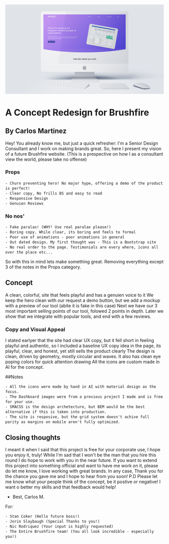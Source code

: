 ![](iMac.png)

# A Concept Redesign for Brushfire

## By Carlos Martinez

Hey! You already know me, but just a quick refresher: I'm a Senior Design Consultant and I work on making brands great.
So, here I present my vision of a future Brushfire website.
(This is a prespective on how I as a consultant view the world, please take no offense)

### Props
    - Churn preventing hero! No major hype, offering a demo of the product is perfect!
    - Clear copy, No frills BS and easy to read
    - Responsive Design
    - Genuien Reviews
    
### No nos'
    - Fake paralax! (WHY! Use real paralax please!)
    - Boring copy. While clear, its boring and feels to formal
    - Poor use of animations - poor animations in general
    - Out dated design. My first thought was - This is a Bootstrap site
    - No real order to the page. Testimonials are every where, icons all over the place etc...
    
So with this in mind lets make something great. Removing everything except 3 of the notes in the Props category.

## Concept
A clean, colorful, site that feels playful and has a genuien voice to it
We keep the hero clean with our request a demo button, but we add a mockup with a preview of our tool (abite it is fake in this case)
Next we have our 3 most important selling points of our tool, folowed 2 points in depth.
Later we show that we integrate with popular tools, and end with a few reviews.

### Copy and Visual Appeal
I stated earlyer that the site had clear UX copy, but it fell short in feeling playful and authentic, so I included a baseline UX copy idea in the page, its playful, clear, and honest, yet still sells the product clearly
The design is clean, driven by geometry, mostly circular and waves. It also has clean eye poping colors for quick attention drawing
All the icons are custom made in AI for the concept.

##Notes

    - All the icons were made by hand in AI with material design as the focus.
    - The Dashboard images were from a previous project I made and is free for your use.
    - SMACSS is the design archetecture, but BEM would be the best alternative if this is taken into production.
    - The site is resposive, but the grid system doesn't achive full parity as margins on mobile aren't fully optimized.
    
## Closing thoughts
I meant it when I said that this project is free for your corporate use, I hope you enjoy it, truly! While I'm sad that I won't be the man that you hire this round I do hope to work with you in the near future. If you want to extend this project into something official and want to have me work on it, please do let me know, I love working with great brands.
In any case, Thank you for the chance you gave me and I hope to hear from you soon!
P.D Please let me know what your people think of the concept, be it postive or negative! I want o better my skills and that feedback would help!
- Best,
Carlos M.

For:

    - Stan Coker (Hello future boss!)
    - Jorin Slaybaugh (Special Thanks to you!)
    - Nic Rodriquez (Your input is highly requested)
    - The Entire Brushfire team! (You all look incredible - especially you!)
    

